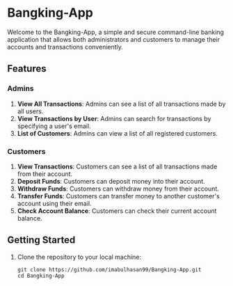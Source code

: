 # Bangking-App

Welcome to the Bangking-App, a simple and secure command-line banking application that allows both administrators and customers to manage their accounts and transactions conveniently.

## Features

### Admins

1. **View All Transactions**: Admins can see a list of all transactions made by all users.
2. **View Transactions by User**: Admins can search for transactions by specifying a user's email.
3. **List of Customers**: Admins can view a list of all registered customers.

### Customers

1. **View Transactions**: Customers can see a list of all transactions made from their account.
2. **Deposit Funds**: Customers can deposit money into their account.
3. **Withdraw Funds**: Customers can withdraw money from their account.
4. **Transfer Funds**: Customers can transfer money to another customer's account using their email.
5. **Check Account Balance**: Customers can check their current account balance.

## Getting Started

1. Clone the repository to your local machine:

   ```shell
   git clone https://github.com/imabulhasan99/Bangking-App.git
   cd Bangking-App
